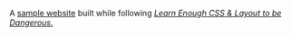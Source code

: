 A [sample website](https://bencreating.github.io) built while following [*Learn Enough CSS & Layout to be Dangerous.*](https://www.learnenough.com/css-and-layout)
